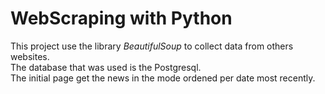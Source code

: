 # WebScraping with Python

This project use the library *BeautifulSoup* to collect data from others websites.<br>
The database that was used is the Postgresql.<br>
The initial page get the news in the mode ordened per date most recently.
